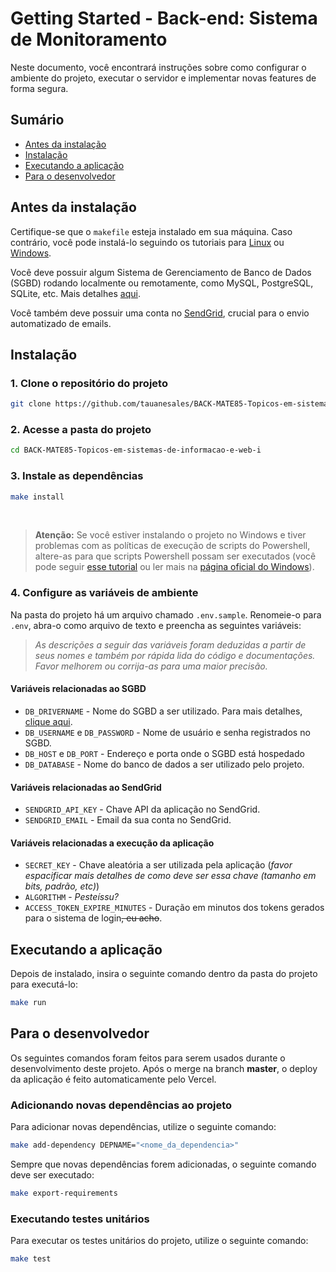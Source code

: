 # Getting Started - Back-end: Sistema de Monitoramento
Neste documento, você encontrará instruções sobre como configurar o ambiente do projeto,
executar o servidor e implementar novas features de forma segura.

## Sumário
- [Antes da instalação](#antes-da-instalação)
- [Instalação](#instalação)
- [Executando a aplicação](#executando-a-aplicação)
- [Para o desenvolvedor](#para-o-desenvolvedor)

## Antes da instalação
Certifique-se que o `makefile` esteja instalado em sua máquina. Caso contrário, você pode instalá-lo seguindo os tutoriais para [Linux](https://ioflood.com/blog/install-make-command-linux/) ou [Windows](https://leangaurav.medium.com/how-to-setup-install-gnu-make-on-windows-324480f1da69).

Você deve possuir algum Sistema de Gerenciamento de Banco de Dados (SGBD) rodando localmente ou remotamente, como MySQL, PostgreSQL, SQLite, etc. Mais detalhes [aqui](https://docs.sqlalchemy.org/en/20/dialects/index.html).

Você também deve possuir uma conta no [SendGrid](https://sendgrid.com/), crucial para o envio automatizado de emails.

## Instalação

### 1. Clone o repositório do projeto

```sh
git clone https://github.com/tauanesales/BACK-MATE85-Topicos-em-sistemas-de-informacao-e-web-i.git
```

### 2. Acesse a pasta do projeto

```sh
cd BACK-MATE85-Topicos-em-sistemas-de-informacao-e-web-i
```

### 3. Instale as dependências

```sh
make install
```
<br>

> **Atenção:** Se você estiver instalando o projeto no Windows e tiver problemas com as políticas de execução de scripts do Powershell, altere-as para que scripts Powershell possam ser executados (você pode seguir [esse tutorial](https://lazyadmin.nl/powershell/running-scripts-is-disabled-on-this-system/) ou ler mais na [página oficial do Windows](https://learn.microsoft.com/pt-br/powershell/module/microsoft.powershell.core/about/about_execution_policies)).

### 4. Configure as variáveis de ambiente
Na pasta do projeto há um arquivo chamado `.env.sample`. Renomeie-o para `.env`, abra-o como arquivo de texto e preencha as seguintes variáveis:

> *As descrições a seguir das variáveis foram deduzidas a partir de seus nomes e também por rápida lida do código e documentações. Favor melhorem ou corrija-as para uma maior precisão.*
#### Variáveis relacionadas ao SGBD
- `DB_DRIVERNAME` - Nome do SGBD a ser utilizado. Para mais detalhes, [clique aqui](https://docs.sqlalchemy.org/en/20/core/engines.html#backend-specific-urls).
- `DB_USERNAME` e `DB_PASSWORD` - Nome de usuário e senha registrados no SGBD.
- `DB_HOST` e `DB_PORT` - Endereço e porta onde o SGBD está hospedado
- `DB_DATABASE` - Nome do banco de dados a ser utilizado pelo projeto.

#### Variáveis relacionadas ao SendGrid
- `SENDGRID_API_KEY` - Chave API da aplicação no SendGrid.
- `SENDGRID_EMAIL` - Email da sua conta no SendGrid.

#### Variáveis relacionadas a execução da aplicação
- `SECRET_KEY` - Chave aleatória a ser utilizada pela aplicação (*favor espacificar mais detalhes de como deve ser essa chave (tamanho em bits, padrão, etc)*)
- `ALGORITHM` - *Pesteíssu?*
- `ACCESS_TOKEN_EXPIRE_MINUTES` - Duração em minutos dos tokens gerados para o sistema de login<del>, eu acho</del>.

## Executando a aplicação
Depois de instalado, insira o seguinte comando dentro da pasta do projeto para executá-lo:
```sh
make run
```

## Para o desenvolvedor
Os seguintes comandos foram feitos para serem usados durante o desenvolvimento deste projeto. Após o merge na branch **master**, o deploy da aplicação é feito automaticamente pelo Vercel.

### Adicionando novas dependências ao projeto
Para adicionar novas dependências, utilize o seguinte comando:
```sh
make add-dependency DEPNAME="<nome_da_dependencia>"
```

Sempre que novas dependências forem adicionadas, o seguinte comando deve ser executado:
```sh
make export-requirements
```

### Executando testes unitários
Para executar os testes unitários do projeto, utilize o seguinte comando:
```sh
make test
```